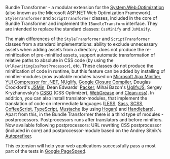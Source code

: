 Bundle Transformer - a modular extension for the [System.Web.Optimization](https://www.nuget.org/packages/Microsoft.AspNet.Web.Optimization) (also known as the Microsoft ASP.NET Web Optimization Framework).
`StyleTransformer` and `ScriptTransformer` classes, included in the core of Bundle Transformer and implement the `IBundleTransform` interface.
They are intended to replace the standard classes: `CssMinify` and `JsMinify`.

The main differences of the `StyleTransformer` and `ScriptTransformer` classes from a standard implementations: ability to exclude unnecessary assets when adding assets from a directory, does not produce the re-minification of pre-minified assets, support automatic transformation of relative paths to absolute in CSS code (by using the `UrlRewritingCssPostProcessor`), etc.
These classes do not produce the minification of code in runtime, but this feature can be added by installing of minifier-modules (now available modules based on [Microsoft Ajax Minifier](https://www.nuget.org/packages/AjaxMin), [YUI Compressor for .NET](https://github.com/YUICompressor-NET/YUICompressor.NET), [NUglify](https://github.com/trullock/NUglify), [Google Closure Compiler](https://developers.google.com/closure/compiler/), Douglas Crockford's [JSMin](https://github.com/douglascrockford/JSMin), Dean Edwards' [Packer](http://dean.edwards.name/packer/), Mihai Bazon's [UglifyJS](https://github.com/mishoo/UglifyJS), Sergey Kryzhanovsky's [CSSO](https://github.com/css/csso) (CSS Optimizer), [WebGrease](https://www.nuget.org/packages/WebGrease) and [Clean-css](https://github.com/clean-css/clean-css)).
In addition, you can also install translator-modules, that implement the translation of code on intermediate languages ([LESS](https://lesscss.org/), [Sass](https://sass-lang.com/), [SCSS](https://sass-lang.com/), [CoffeeScript](https://coffeescript.org/), [TypeScript](https://www.typescriptlang.org/), [Mustache](https://mustache.github.io/) (by using [Hogan](https://twitter.github.io/hogan.js/)) and [Handlebars](https://handlebarsjs.com/)).
Apart from this, in the Bundle Transformer there is a third type of modules - postprocessors. Postprocessors runs after translators and before minifiers.
Now available following postprocessors: URL rewriting CSS postprocessor (included in core) and postprocessor-module based on the Andrey Sitnik's [Autoprefixer](https://github.com/postcss/autoprefixer).

This extension will help your web applications successfully pass a most part of the tests in [Google PageSpeed](https://pagespeed.web.dev/).